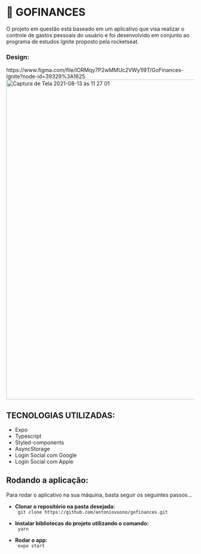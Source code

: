 <h1>🚀 GOFINANCES</h1>
<p> O projeto em questão está baseado em um aplicativo que visa realizar o controle de gastos pessoais do usuário e foi desenvolvido em conjunto ao programa de estudos Ignite proposto pela rocketseat.</p>

<h3>Design:</h3>
<link> https://www.figma.com/file/lORMqy7P2wMMUc2VWy1l9T/GoFinances-Ignite?node-id=39329%3A1625
<img width="855" alt="Captura de Tela 2021-08-13 às 11 27 01" src="https://user-images.githubusercontent.com/7297243/129372480-32604f38-b9cd-4bce-b3f0-0d56d765cf2a.png">
</link>

<h2>TECNOLOGIAS UTILIZADAS:</h2>
<ul>
      <li>Expo</li>
      <li>Typescript</li>
      <li>Styled-components</li>
      <li>AsyncStorage</li>
      <li>Login Social com Google</li>
      <li>Login Social com Apple</li>

</ul>

<h2>Rodando a aplicação:</h2>
<p> Para rodar o aplicativo na sua máquina, basta seguir os seguintes passos... </p>

   <ul> 
    <li><b>Clonar o repositório na pasta desejada:</li></b>
    <code> git clone https://github.com/antoniovuono/gofinances.git</code>
   </ul>
   <ul> 
    <li><b>Instalar bibliotecas do projeto utilizando o comando:</li></b>
    <code> yarn </code>
   </ul>
    <ul> 
    <li><b>Rodar o app:</li></b>
    <code> expo start </code>
   </ul>

